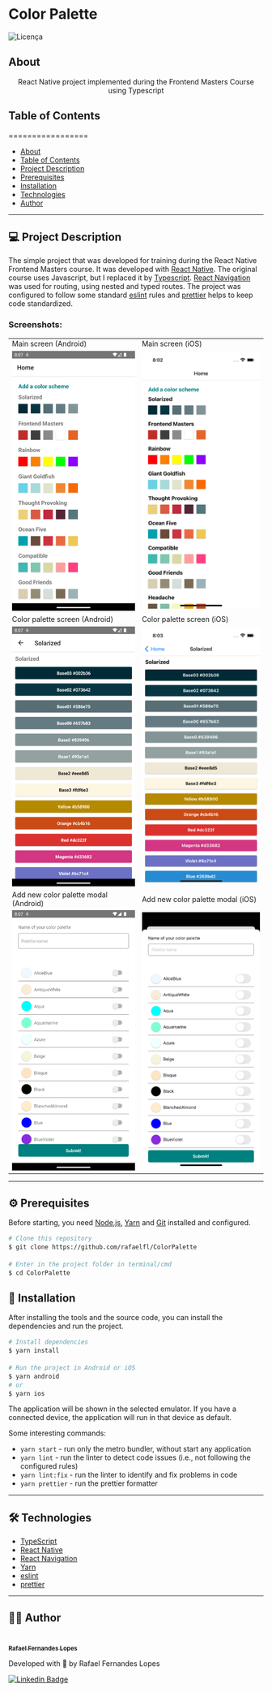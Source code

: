 # Color Palette

![Licença](https://img.shields.io/badge/license-MIT-brightgreen)

## About

<p align="center">
React Native project implemented during the Frontend Masters Course using Typescript
</p>

## Table of Contents

=================

- [About](#about)
- [Table of Contents](#table-of-contents)
- [Project Description](#-project-description)
- [Prerequisites](#-prerequisites)
- [Installation](#-installation)
- [Technologies](#-technologies)
- [Author](#-author)

---

## 💻 Project Description

The simple project that was developed for training during the React Native Frontend Masters course. It was developed with [React Native](https://reactnative.dev/). The original course uses Javascript, but I replaced it by [Typescript](https://www.typescriptlang.org/). [React Navigation](https://reactnavigation.org/) was used for routing, using nested and typed routes. The project was configured to follow some standard [eslint](https://eslint.org/) rules and [prettier](https://prettier.io/) helps to keep code standardized.

### Screenshots:

<table>
  <tr>
    <td>Main screen (Android)</td>
    <td>Main screen (iOS)</td>
  </tr>
  <tr>
    <td><img src="resources/android_home.png" width=450></td>
    <td><img src="resources/ios_home.png" width=450></td>
  </tr>
  <tr>
    <td>Color palette screen (Android)</td>
    <td>Color palette screen (iOS)</td>
  </tr>
  <tr>
    <td><img src="resources/android_palette.png" width=250></td>
    <td><img src="resources/ios_palette.png" width=250></td>
  </tr>
  <tr>
    <td>Add new color palette modal (Android)</td>
    <td>Add new color palette modal (iOS)</td>
  </tr>
  <tr>
    <td><img src="resources/android_newpalette.png" width=250></td>
    <td><img src="resources/ios_newpalette.png" width=250></td>
  </tr>
 </table>

---

<a name="prerequisites"></a>

## ⚙️ Prerequisites

Before starting, you need [Node.js](https://nodejs.org/en/), [Yarn](https://yarnpkg.com/) and [Git](https://git-scm.com/) installed and configured.

```bash
# Clone this repository
$ git clone https://github.com/rafaelfl/ColorPalette

# Enter in the project folder in terminal/cmd
$ cd ColorPalette
```

## 🚀 Installation

After installing the tools and the source code, you can install the dependencies and run the project.

```bash
# Install dependencies
$ yarn install

# Run the project in Android or iOS
$ yarn android
# or
$ yarn ios
```

The application will be shown in the selected emulator. If you have a connected device, the application will run in that device as default.

Some interesting commands:

- `yarn start` - run only the metro bundler, without start any application
- `yarn lint` - run the linter to detect code issues (i.e., not following the configured rules)
- `yarn lint:fix` - run the linter to identify and fix problems in code
- `yarn prettier` - run the prettier formatter

---

## 🛠 Technologies

- [TypeScript](https://www.typescriptlang.org)
- [React Native](https://reactnative.dev/)
- [React Navigation](https://reactnavigation.org/)
- [Yarn](https://yarnpkg.com)
- [eslint](https://eslint.org/)
- [prettier](https://prettier.io/)

---

## 👨‍💻 Author

<a href="https://github.com/rafaelfl/">
 <img style="border-radius: 50%;" src="https://avatars.githubusercontent.com/u/31193433?v=4" width="100px;" alt=""/>
 <br />
 <sub><b>Rafael Fernandes Lopes</b></sub></a>

Developed with 💜 by Rafael Fernandes Lopes

[![Linkedin Badge](https://img.shields.io/badge/-Rafael%20Fernandes%20Lopes-blue?style=flat-square&logo=Linkedin&logoColor=white&link=https://www.linkedin.com/in/rafael-fernandes-lopes/)](https://www.linkedin.com/in/rafael-fernandes-lopes/)

